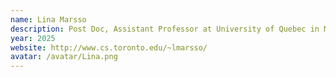 ```yaml
---
name: Lina Marsso
description: Post Doc, Assistant Professor at University of Quebec in Montreal
year: 2025
website: http://www.cs.toronto.edu/~lmarsso/
avatar: /avatar/Lina.png
---
```

